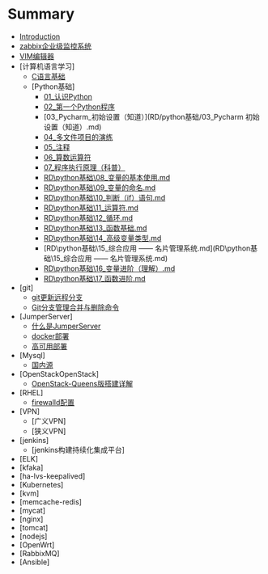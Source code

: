 # Summary

* [Introduction](README.md)
* [zabbix企业级监控系统](zabbix/zabbix.md)
* [VIM编辑器](Vim/vi编辑器.md)
* [计算机语言学习]
    * [C语言基础](RD/C_Language/README.md)
    * [Python基础]
        * [01_认识Python](RD/python基础/01_认识Python.md)
        * [02_第一个Python程序](RD/python基础/02_第一个Python程序.md)
        * [03_Pycharm_初始设置（知道）](RD/python基础/03_Pycharm 初始设置（知道）.md)
        * [04_多文件项目的演练](RD/python基础/04_多文件项目的演练.md)
        * [05_注释](RD/python基础/05_注释.md)
        * [06_算数运算符](RD\python基础\06_算数运算符.md)
        * [07_程序执行原理（科普）](RD\python基础\07_程序执行原理（科普）.md)
        * [RD\python基础\08_变量的基本使用.md](RD\python基础\08_变量的基本使用.md)
        * [RD\python基础\09_变量的命名.md](RD\python基础\09_变量的命名.md)
        * [RD\python基础\10_判断（if）语句.md](RD\python基础\10_判断（if）语句.md)
        * [RD\python基础\11_运算符.md](RD\python基础\11_运算符.md)
        * [RD\python基础\12_循环.md](RD\python基础\12_循环.md)
        * [RD\python基础\13_函数基础.md](RD\python基础\13_函数基础.md)
        * [RD\python基础\14_高级变量类型.md](RD\python基础\14_高级变量类型.md)
        * [RD\python基础\15_综合应用 —— 名片管理系统.md](RD\python基础\15_综合应用 —— 名片管理系统.md)
        * [RD\python基础\16_变量进阶（理解）.md](RD\python基础\16_变量进阶（理解）.md)
        * [RD\python基础\17_函数进阶.md](RD\python基础\17_函数进阶.md)
* [git]
    * [git更新远程分支](git/git更新远程分支.md)
    * [Git分支管理合并与删除命令](git/Git分支管理合并与删除命令.md)
* [JumperServer]
    * [什么是JumperServer](JumperServer/README.md)
    * [docker部署](JumperServer/Docker_Deploy.md)
    * [高可用部署](JumperServer/HA_Deploy.md)
* [Mysql]
    * [国内源](MySQL/国内源.md)
* [OpenStackOpenStack]
    * [OpenStack-Queens版搭建详解](OpenStack/OpenStack-Queens版搭建详解.md)
* [RHEL]
    * [firewalld配置](RHEL/firewalld配置.md)
* [VPN]
    * [广义VPN]
    * [狭义VPN]
* [jenkins]
    * [jenkins构建持续化集成平台]
* [ELK]
* [kfaka]
* [ha-lvs-keepalived]
* [Kubernetes]
* [kvm]
* [memcache-redis]
* [mycat]
* [nginx]
* [tomcat]
* [nodejs]
* [OpenWrt]
* [RabbixMQ]
* [Ansible]